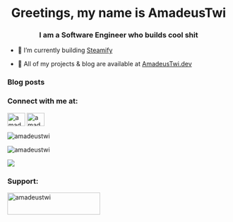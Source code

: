 <h1 align="center">Greetings, my name is AmadeusTwi</h1>
<h3 align="center">I am a Software Engineer who builds cool shit</h3>


- 🔨 I’m currently building [Steamify](https://github.com/AmadeusTwi/steamify)

- 📝 All of my projects & blog are available at [AmadeusTwi.dev](AmadeusTwi.dev)

### Blog posts
<!-- BLOG-POST-LIST:START -->
<!-- BLOG-POST-LIST:END -->

<h3 align="left">Connect with me at:</h3>
<p align="left">
<a href="https://linkedin.com/in/amadeustwi" target="blank"><img align="center" src="https://raw.githubusercontent.com/rahuldkjain/github-profile-readme-generator/master/src/images/icons/Social/linked-in-alt.svg" alt="amadeustwi" height="30" width="40" /></a>
<a href="https://twitter.com/amadeustwi" target="blank"><img align="center" src="https://raw.githubusercontent.com/rahuldkjain/github-profile-readme-generator/master/src/images/icons/Social/twitter.svg" alt="amadeustwi" height="30" width="40" /></a>
</p>

<p align="left"> <img src="https://komarev.com/ghpvc/?username=amadeustwi&label=%F0%9F%91%80%20Profile%20lurkers&color=f97316&style=plastic" alt="amadeustwi" /> </p>

<p><img align="center" src="https://github-readme-stats.vercel.app/api/top-langs?username=amadeustwi&show_icons=true&theme=synthwave&locale=en&layout=compact" alt="amadeustwi" /></p>

<img src="https://divergence-meter-profile.vercel.app/api/divergence-meter">

<h3 align="left">Support:</h3>
<p><a href="https://ko-fi.com/amadeustwi"> <img align="left" src="https://cdn.ko-fi.com/cdn/kofi3.png?v=3" height="50" width="210" alt="amadeustwi" /></a></p><br><br>
